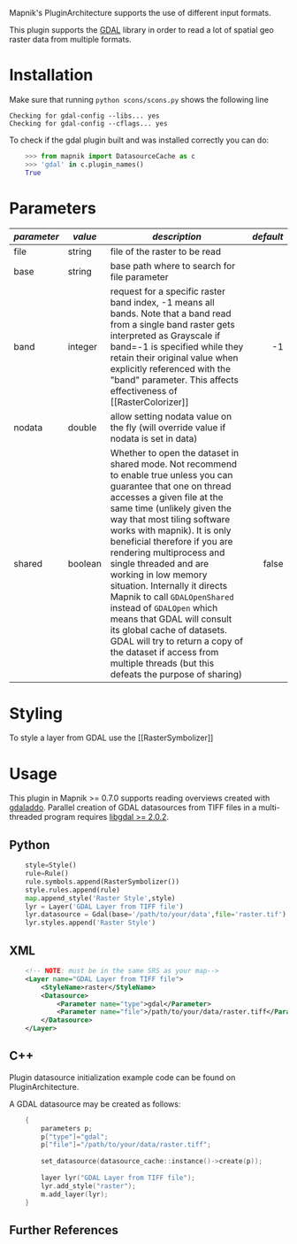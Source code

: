 Mapnik's PluginArchitecture supports the use of different input formats.

This plugin supports the [GDAL](http://www.gdal.org/) library in order to read a lot of spatial geo raster data from multiple formats.

# Installation

Make sure that running `python scons/scons.py` shows the following line

    Checking for gdal-config --libs... yes
    Checking for gdal-config --cflags... yes

To check if the gdal plugin built and was installed correctly you can do:

```python
    >>> from mapnik import DatasourceCache as c
    >>> 'gdal' in c.plugin_names()
    True
```

# Parameters

| *parameter* | *value*  | *description* | *default* |
|:------------|----------|---------------|----------:|
| file        | string   | file of the raster to be read | |
| base        | string   | base path where to search for file parameter | |
| band        | integer  | request for a specific raster band index, -1 means all bands. Note that a band read from a single band raster gets interpreted as Grayscale if band=-1 is specified while they retain their original value when explicitly referenced with the "band" parameter. This affects effectiveness of [[RasterColorizer]]  | -1 |
| nodata | double | allow setting nodata value on the fly (will override value if nodata is set in data) | |
| shared | boolean  | Whether to open the dataset in shared mode. Not recommend to enable true unless you can guarantee that one on thread accesses a given file at the same time (unlikely given the way that most tiling software works with mapnik). It is only beneficial therefore if you are rendering multiprocess and single threaded and are working in low memory situation. Internally it directs Mapnik to call `GDALOpenShared` instead of `GDALOpen` which means that GDAL will consult its global cache of datasets. GDAL will try to return a copy of the dataset if access from multiple threads (but this defeats the purpose of sharing) | false |

# Styling

To style a layer from GDAL use the [[RasterSymbolizer]]

# Usage

This plugin in Mapnik >= 0.7.0 supports reading overviews created with [gdaladdo](http://www.gdal.org/gdaladdo.html).
Parallel creation of GDAL datasources from TIFF files in a multi-threaded program requires [libgdal >= 2.0.2](https://trac.osgeo.org/gdal/wiki/Release/2.0.2-News#GDALdrivers).

## Python

```python
    style=Style()
    rule=Rule()
    rule.symbols.append(RasterSymbolizer())
    style.rules.append(rule)
    map.append_style('Raster Style',style)
    lyr = Layer('GDAL Layer from TIFF file')
    lyr.datasource = Gdal(base='/path/to/your/data',file='raster.tif')
    lyr.styles.append('Raster Style')
```

## XML

```xml
    <!-- NOTE: must be in the same SRS as your map-->
    <Layer name="GDAL Layer from TIFF file">
    	<StyleName>raster</StyleName>
    	<Datasource>
    		<Parameter name="type">gdal</Parameter>
    		<Parameter name="file">/path/to/your/data/raster.tiff</Parameter>
    	</Datasource>
    </Layer>
```

## C++

Plugin datasource initialization example code can be found on PluginArchitecture.

A GDAL datasource may be created as follows:

```c
    {
        parameters p;
        p["type"]="gdal";
        p["file"]="/path/to/your/data/raster.tiff";
    
        set_datasource(datasource_cache::instance()->create(p));
    
        layer lyr("GDAL Layer from TIFF file");
        lyr.add_style("raster");
        m.add_layer(lyr);
    }
```

## Further References
